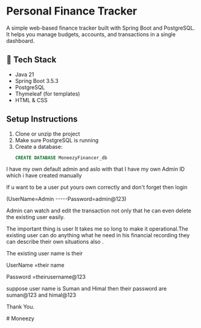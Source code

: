 # Personal Finance Tracker

A simple web-based finance tracker built with Spring Boot and PostgreSQL. It helps you manage budgets, accounts, and transactions in a single dashboard.

## 🧰 Tech Stack

- Java 21
- Spring Boot 3.5.3
- PostgreSQL
- Thymeleaf (for templates)
- HTML & CSS

##  Setup Instructions

1. Clone or unzip the project
2. Make sure PostgreSQL is running
3. Create a database:
   ```sql
   CREATE DATABASE MoneezyFinancer_db
I have my own default admin and aslo with
that I have my own Admin ID which i have created manually 

If u want to be a user put yours own correctly and don't forget then login

(UserName=Admin
-----Password=admin@123)


Admin can watch and edit the transaction 
not only that he can even delete the existing user easily.

The important thing is user It takes me so long to make it operational.The existing user can do anything what he need in his financial recording they can describe their own situations also .


The existing user name is their 

UserName =their name  

Password =theirusername@123

suppose user name is Suman and Himal then their password are suman@123 and himal@123


Thank You.

#   M o n e e z y 
 
 